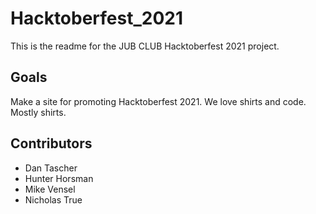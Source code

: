 # Hacktoberfest_2021

This is the readme for the JUB CLUB Hacktoberfest 2021 project.

## Goals

Make a site for promoting Hacktoberfest 2021. We love shirts and code. Mostly shirts.

## Contributors

- Dan Tascher
- Hunter Horsman
- Mike Vensel
- Nicholas True
